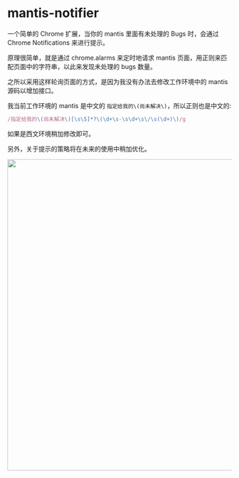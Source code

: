 # mantis-notifier

一个简单的 Chrome 扩展，当你的 mantis 里面有未处理的 Bugs 时，会通过 Chrome Notifications 来进行提示。

原理很简单，就是通过 chrome.alarms 来定时地请求 mantis 页面，用正则来匹配页面中的字符串，以此来发现未处理的 bugs 数量。

之所以采用这样轮询页面的方式，是因为我没有办法去修改工作环境中的 mantis 源码以增加接口。

我当前工作环境的 mantis 是中文的 `指定给我的\(尚未解决\)`，所以正则也是中文的:

```js
/指定给我的\(尚未解决\)[\s\S]*?\(\d+\s-\s\d+\s\/\s(\d+)\)/g
```

如果是西文环境稍加修改即可。

另外，关于提示的策略将在未来的使用中稍加优化。

<img src="http://og9g58alt.bkt.clouddn.com/1111.png" width="700">
